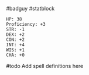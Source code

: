 #badguy #statblock


	HP: 38
	Proficiency: +3
	STR: -1
	DEX: +2
	CON: +2
	INT: +4
	WIS: +1
	CHA: +0

#todo Add spell definitions here